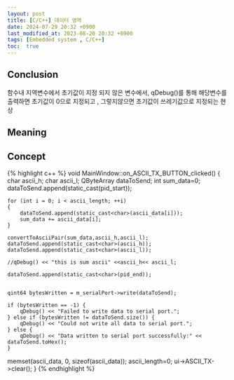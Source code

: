 ```yaml
---
layout: post
title: [C/C++] 데이터 영역
date: 2024-07-29 20:32 +0900
last_modified_at: 2023-08-20 20:32 +0900
tags: [Embedded system , C/C++]
toc:  true
---
```

## Conclusion
함수내 지역변수에서 초기값이 지정 되지 않은 변수에서, qDebug()를 통해 해당변수를 출력하면 초기값이 0으로 지정되고 , 그렇지않으면 초기값이 쓰레기값으로 지정되는 현상 

## Meaning


## Concept


{% highlight c++ %}
void MainWindow::on_ASCII_TX_BUTTON_clicked()
{
    char ascii_h; char ascii_l;
    QByteArray dataToSend;
    int sum_data=0; 
    dataToSend.append(static_cast<char>(pid_start));

    for (int i = 0; i < ascii_length; ++i)
    {
        dataToSend.append(static_cast<char>(ascii_data[i]));
        sum_data += ascii_data[i];
    }

    convertToAsciiPair(sum_data,ascii_h,ascii_l);
    dataToSend.append(static_cast<char>(ascii_h));
    dataToSend.append(static_cast<char>(ascii_l));

    //qDebug() << "this is sum ascii" <<ascii_h<< ascii_l;

    dataToSend.append(static_cast<char>(pid_end));


    qint64 bytesWritten = m_serialPort->write(dataToSend);

    if (bytesWritten == -1) {
        qDebug() << "Failed to write data to serial port.";
    } else if (bytesWritten != dataToSend.size()) {
        qDebug() << "Could not write all data to serial port.";
    } else {
        qDebug() << "Data written to serial port successfully:" << dataToSend.toHex();
    }

   memset(ascii_data, 0, sizeof(ascii_data));
   ascii_length=0;
   ui->ASCII_TX->clear();
}
{% endhighlight %}
